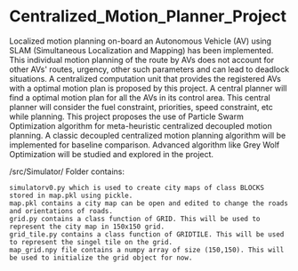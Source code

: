# Centralized_Motion_Planner_Project
Localized motion planning on-board an Autonomous Vehicle (AV) using SLAM (Simultaneous Localization and Mapping) has been implemented. This individual motion planning of the route by AVs does not account for other AVs' routes, urgency, other such parameters and can lead to deadlock situations. A centralized computation unit that provides the registered AVs with a optimal motion plan is proposed by this project. A central planner will find a optimal motion plan for all the AVs in its control area. This central planner will consider the fuel constraint, priorities, speed constraint, etc while planning. This project proposes the use of Particle Swarm Optimization algorithm for meta-heuristic centralized decoupled motion planning. A classic decoupled centralized motion planning algorithm will be implemented for baseline comparison. Advanced algorithm like Grey Wolf Optimization will be studied and explored in the project.



/src/Simulator/  Folder contains:

    simulatorv0.py which is used to create city maps of class BLOCKS stored in map.pkl using pickle.
    map.pkl contains a city map can be open and edited to change the roads and orientations of roads. 
    grid.py contains a class function of GRID. This will be used to represent the city map in 150x150 grid.
    grid_tile.py contains a class function of GRIDTILE. This will be used to represent the singel tile on the grid.
    map_grid.npy file contains a numpy array of size (150,150). This will be used to initialize the grid object for now.
    

